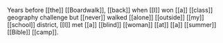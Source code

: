 Years before [[the]] [[Boardwalk]], [[back]] when [[I]] won [[a]] [[class]] geography challenge but [[never]] walked [[alone]] [[outside]] [[my]] [[school]] district, [[I]] met [[a]] [[blind]] [[woman]] [[at]] [[a]] [[summer]] [[Bible]] [[camp]]. 
